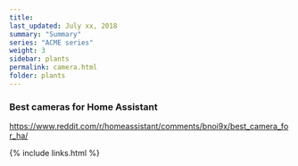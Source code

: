 ```yaml
---
title:  
last_updated: July xx, 2018
summary: "Summary"
series: "ACME series"
weight: 3
sidebar: plants
permalink: camera.html
folder: plants
---
```


### Best cameras for Home Assistant
https://www.reddit.com/r/homeassistant/comments/bnoi9x/best_camera_for_ha/

{% include links.html %}
